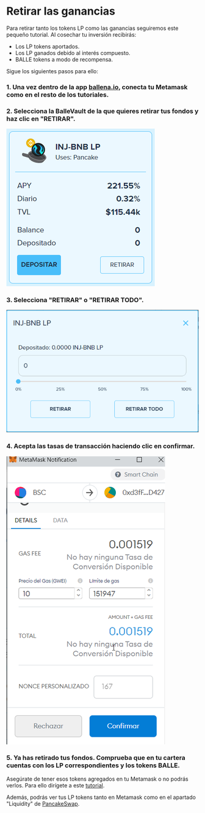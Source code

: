# Retirar las ganancias

Para retirar tanto los tokens LP como las ganancias seguiremos este pequeño tutorial. Al cosechar tu inversión recibirás:

* Los LP tokens aportados.
* Los LP ganados debido al interés compuesto.
* BALLE tokens a modo de recompensa.

Sigue los siguientes pasos para ello:



### 1. Una vez dentro de la app [ballena.io](https://app.ballena.io/), conecta tu Metamask como en el resto de los tutoriales.

### 

### 2. Selecciona la BalleVault de la que quieres retirar tus fondos y haz clic en "RETIRAR".



![](../../../.gitbook/assets/image%20%284%29.png)



### 3. Selecciona "RETIRAR" o "RETIRAR TODO".



![](../../../.gitbook/assets/image%20%287%29.png)



### 4. Acepta las tasas de transacción haciendo clic en confirmar.



![](../../../.gitbook/assets/image%20%285%29.png)



### 5. Ya has retirado tus fondos. Comprueba que en tu cartera cuentas con los LP correspondientes y los tokens BALLE. 

Asegúrate de tener esos tokens agregados en tu Metamask o no podrás verlos. Para ello dirígete a este [tutorial](configurar-wallet-metamask/como-anadir-un-token-personalizado-a-metamask.md). 

Además, podrás ver tus LP tokens tanto en Metamask como en el apartado "Liquidity" de [PancakeSwap](https://pancakeswap.finance/).





